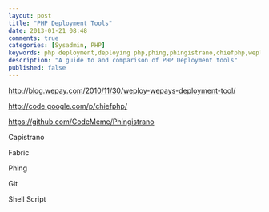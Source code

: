 ```yaml
---
layout: post
title: "PHP Deployment Tools"
date: 2013-01-21 08:48
comments: true
categories: [Sysadmin, PHP]
keywords: php deployment,deploying php,phing,phingistrano,chiefphp,weploy,hudson,capistrano,fabric
description: "A guide to and comparison of PHP Deployment tools"
published: false
---
```


http://blog.wepay.com/2010/11/30/weploy-wepays-deployment-tool/

http://code.google.com/p/chiefphp/

https://github.com/CodeMeme/Phingistrano

Capistrano

Fabric

Phing

Git

Shell Script
